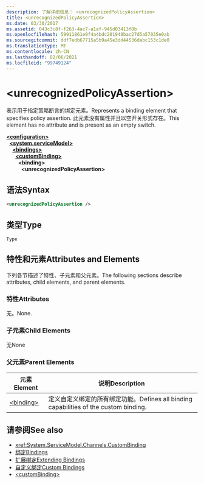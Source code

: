 ```yaml
---
description: 了解详细信息： <unrecognizedPolicyAssertion>
title: <unrecognizedPolicyAssertion>
ms.date: 03/30/2017
ms.assetid: 043c3c8f-f263-4ac7-a1af-945d03413f0b
ms.openlocfilehash: 59911861e9f4a4bdc201940bac27d5a57035e0ab
ms.sourcegitcommit: ddf7edb67715a5b9a45e3dd44536dabc153c1de0
ms.translationtype: MT
ms.contentlocale: zh-CN
ms.lasthandoff: 02/06/2021
ms.locfileid: "99749124"
---
```

# \<unrecognizedPolicyAssertion>

<span data-ttu-id="cb0b7-102">表示用于指定策略断言的绑定元素。</span><span class="sxs-lookup"><span data-stu-id="cb0b7-102">Represents a binding element that specifies policy assertion.</span></span> <span data-ttu-id="cb0b7-103">此元素没有属性并且以空开关形式存在。</span><span class="sxs-lookup"><span data-stu-id="cb0b7-103">This element has no attribute and is present as an empty switch.</span></span>  
  
[**\<configuration>**](../configuration-element.md)\
&nbsp;&nbsp;[**\<system.serviceModel>**](system-servicemodel.md)\
&nbsp;&nbsp;&nbsp;&nbsp;[**\<bindings>**](bindings.md)\
&nbsp;&nbsp;&nbsp;&nbsp;&nbsp;&nbsp;[**\<customBinding>**](custombinding.md)\
&nbsp;&nbsp;&nbsp;&nbsp;&nbsp;&nbsp;&nbsp;&nbsp;**\<binding>**\
&nbsp;&nbsp;&nbsp;&nbsp;&nbsp;&nbsp;&nbsp;&nbsp;&nbsp;&nbsp;**\<unrecognizedPolicyAssertion>**  
  
## <a name="syntax"></a><span data-ttu-id="cb0b7-104">语法</span><span class="sxs-lookup"><span data-stu-id="cb0b7-104">Syntax</span></span>  
  
```xml  
<unrecognizedPolicyAssertion />
```  
  
## <a name="type"></a><span data-ttu-id="cb0b7-105">类型</span><span class="sxs-lookup"><span data-stu-id="cb0b7-105">Type</span></span>  

 `Type`  
  
## <a name="attributes-and-elements"></a><span data-ttu-id="cb0b7-106">特性和元素</span><span class="sxs-lookup"><span data-stu-id="cb0b7-106">Attributes and Elements</span></span>  

 <span data-ttu-id="cb0b7-107">下列各节描述了特性、子元素和父元素。</span><span class="sxs-lookup"><span data-stu-id="cb0b7-107">The following sections describe attributes, child elements, and parent elements.</span></span>  
  
### <a name="attributes"></a><span data-ttu-id="cb0b7-108">特性</span><span class="sxs-lookup"><span data-stu-id="cb0b7-108">Attributes</span></span>  

 <span data-ttu-id="cb0b7-109">无。</span><span class="sxs-lookup"><span data-stu-id="cb0b7-109">None.</span></span>  
  
### <a name="child-elements"></a><span data-ttu-id="cb0b7-110">子元素</span><span class="sxs-lookup"><span data-stu-id="cb0b7-110">Child Elements</span></span>  

 <span data-ttu-id="cb0b7-111">无</span><span class="sxs-lookup"><span data-stu-id="cb0b7-111">None</span></span>  
  
### <a name="parent-elements"></a><span data-ttu-id="cb0b7-112">父元素</span><span class="sxs-lookup"><span data-stu-id="cb0b7-112">Parent Elements</span></span>  
  
|<span data-ttu-id="cb0b7-113">元素</span><span class="sxs-lookup"><span data-stu-id="cb0b7-113">Element</span></span>|<span data-ttu-id="cb0b7-114">说明</span><span class="sxs-lookup"><span data-stu-id="cb0b7-114">Description</span></span>|  
|-------------|-----------------|  
|[\<binding>](bindings.md)|<span data-ttu-id="cb0b7-115">定义自定义绑定的所有绑定功能。</span><span class="sxs-lookup"><span data-stu-id="cb0b7-115">Defines all binding capabilities of the custom binding.</span></span>|  
  
## <a name="see-also"></a><span data-ttu-id="cb0b7-116">请参阅</span><span class="sxs-lookup"><span data-stu-id="cb0b7-116">See also</span></span>

- <xref:System.ServiceModel.Channels.CustomBinding>
- [<span data-ttu-id="cb0b7-117">绑定</span><span class="sxs-lookup"><span data-stu-id="cb0b7-117">Bindings</span></span>](../../../wcf/bindings.md)
- [<span data-ttu-id="cb0b7-118">扩展绑定</span><span class="sxs-lookup"><span data-stu-id="cb0b7-118">Extending Bindings</span></span>](../../../wcf/extending/extending-bindings.md)
- [<span data-ttu-id="cb0b7-119">自定义绑定</span><span class="sxs-lookup"><span data-stu-id="cb0b7-119">Custom Bindings</span></span>](../../../wcf/extending/custom-bindings.md)
- [\<customBinding>](custombinding.md)
